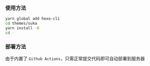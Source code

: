 ### 使用方法

```Bash
yarn global add hexo-cli
cd themes/suka
yarn install -D
cd -
```

### 部署方法

由于内置了 `Github Actions`，只需正常提交代码即可自动部署到服务器
